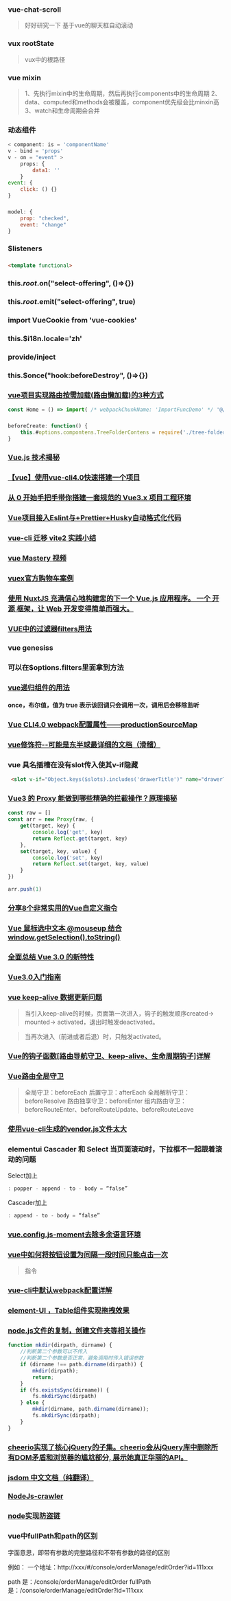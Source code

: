 ### vue-chat-scroll

> 好好研究一下 基于vue的聊天框自动滚动

### vux rootState

> vux中的根路径

### vue mixin

> 1、先执行mixin中的生命周期，然后再执行components中的生命周期
> 2、data、computed和methods会被覆盖，component优先级会比minxin高
> 3、watch和生命周期会合并

### 动态组件

```js
< component: is = 'componentName'
v - bind = 'props'
v - on = "event" >
    props: {
        data1: ''
    }
event: {
    click: () {}
}
```

###

```js
model: {
    prop: "checked",
    event: "change"
}
```

### $listeners

###

```html
<template functional>
```

### this.$root.$on("select-offering", ()=>{})

### this.$root.$emit("select-offering", true)

### import VueCookie from 'vue-cookies'

### this.$i18n.locale='zh'

### provide/inject

### this.$once("hook:beforeDestroy", ()=>{})

### [vue项目实现路由按需加载(路由懒加载)的3种方式](https://blog.csdn.net/xm1037782843/article/details/88225104)

```js
const Home = () => import( /* webpackChunkName: 'ImportFuncDemo' */ '@/components/home')
```

###

```js
beforeCreate: function() {
    this.#options.compontens.TreeFolderContens = require('./tree-folder-contents.vue').default
}
```

### [Vue.js 技术揭秘](https://ustbhuangyi.github.io/vue-analysis/)

### [【vue】使用vue-cli4.0快速搭建一个项目](https://blog.csdn.net/liyunkun888/article/details/102738377)

### [从 0 开始手把手带你搭建一套规范的 Vue3.x 项目工程环境](https://juejin.cn/post/6951649464637636622)

### [Vue项目接入Eslint与+Prettier+Husky自动格式化代码](https://blog.csdn.net/weixin_42826294/article/details/107374982)

### [vue-cli 迁移 vite2 实践小结](https://segmentfault.com/a/1190000039371430)

### [vue Mastery 视频](https://www.vuemastery.com/)

### [vuex官方购物车案例](https://github.com/vuejs/vuex/tree/dev/examples/shopping-cart)

### [使用 NuxtJS 充满信心地构建您的下一个 Vue.js 应用程序。 一个 开源 框架，让 Web 开发变得简单而强大。](https://zh.nuxtjs.org/)

### [VUE中的过滤器filters用法](https://blog.csdn.net/xjtarzan/article/details/80265294/)

### vue genesiss

### 可以在$options.filters里面拿到方法

### [vue递归组件的用法](https://blog.csdn.net/badmoonc/article/details/80380557)

#### once，布尔值，值为 true 表示该回调只会调用一次，调用后会移除监听

### [Vue CLI4.0 webpack配置属性——productionSourceMap](https://blog.csdn.net/weixin_44869002/article/details/105832031)

### [vue修饰符--可能是东半球最详细的文档（滑稽）](https://segmentfault.com/a/1190000016786254)

### vue 具名插槽在没有slot传入使其v-if隐藏

```html
 <slot v-if="Object.keys($slots).includes('drawerTitle')" name="drawerTitle"></slot>
```

### [Vue3 的 Proxy 能做到哪些精确的拦截操作？原理揭秘](https://zhuanlan.zhihu.com/p/148937064)

```js
const raw = []
const arr = new Proxy(raw, {
    get(target, key) {
        console.log('get', key)
        return Reflect.get(target, key)
    },
    set(target, key, value) {
        console.log('set', key)
        return Reflect.set(target, key, value)
    }
})

arr.push(1)
```

### [分享8个非常实用的Vue自定义指令](https://juejin.cn/post/6906028995133833230)

### [Vue 鼠标选中文本 @mouseup 结合 window.getSelection().toString()](https://blog.csdn.net/sunshineTing2/article/details/111477277)

### [全面总结 Vue 3.0 的新特性](https://blog.csdn.net/qq_27318177/article/details/119170748)

### [Vue3.0入门指南](https://www.jianshu.com/p/b219ae8b689d)

### [vue keep-alive 数据更新问题](https://blog.csdn.net/fengjingyu168/article/details/73498594/)

> 当引入keep-alive的时候，页面第一次进入，钩子的触发顺序created-> mounted-> activated，退出时触发deactivated。

> 当再次进入（前进或者后退）时，只触发activated。

### [Vue的钩子函数[路由导航守卫、keep-alive、生命周期钩子]详解](https://blog.csdn.net/wangningjing87/article/details/105395482)

### [Vue路由全局守卫](https://blog.csdn.net/qq_42552393/article/details/103547856)

> 全局守卫：beforeEach
> 后置守卫：afterEach
> 全局解析守卫：beforeResolve
> 路由独享守卫：beforeEnter
> 组内路由守卫：beforeRouteEnter、beforeRouteUpdate、beforeRouteLeave

### [使用vue-cli生成的vendor.js文件太大](https://blog.csdn.net/blueberry_liang/article/details/80320607)

### elementui Cascader 和 Select 当页面滚动时，下拉框不一起跟着滚动的问题

Select加上

```js
: popper - append - to - body = “false”
```

Cascader加上

```js
: append - to - body = “false”
```

### [vue.config.js-moment去除多余语言环境](https://www.jianshu.com/p/df9c145d4d71)

### [vue中如何将按钮设置为间隔一段时间只能点击一次](https://my.oschina.net/iioschina/blog/4669555)

> 指令

### [vue-cli中默认webpack配置详解](https://blog.csdn.net/S3328047358/article/details/107021484/)

### [element-UI ，Table组件实现拖拽效果](https://www.cnblogs.com/jin-zhe/p/10181852.html)

### [node.js文件的复制，创建文件夹等相关操作](https://blog.csdn.net/youngyang_shen/article/details/54287247)

```js
function mkdir(dirpath, dirname) {
    //判断第二个参数可以不传入
    //判断第二个参数是否正常，避免调用时传入错误参数
    if (dirname !== path.dirname(dirpath)) {
        mkdir(dirpath);
        return;
    }
    if (fs.existsSync(dirname)) {
        fs.mkdirSync(dirpath)
    } else {
        mkdir(dirname, path.dirname(dirname));
        fs.mkdirSync(dirpath);
    }
}
```

### [cheerio实现了核心jQuery的子集。cheerio会从jQuery库中删除所有DOM矛盾和浏览器的尴尬部分, 展示她真正华丽的API。](https://github.com/cheeriojs/cheerio/wiki/Chinese-README)

### [jsdom 中文文档（纯翻译）](https://segmentfault.com/a/1190000014844043)

### [NodeJs-crawler](https://github.com/lunlunshiwo/NodeJs-crawler)

### [node实现防盗链](https://www.cnblogs.com/sqh17/p/12713858.html)

### vue中fullPath和path的区别

字面意思，即带有参数的完整路径和不带有参数的路径的区别

例如：
一个地址：http://xxx/#/console/orderManage/editOrder?id=111xxx

path 是：/console/orderManage/editOrder
fullPath 是：/console/orderManage/editOrder?id=111xxx
